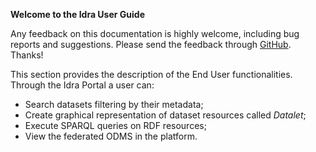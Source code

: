 **Welcome to the Idra User Guide**

Any feedback on this documentation is highly welcome, including bug reports and
suggestions. Please send the feedback through
[GitHub](https://github.com/OPSILab/Idra). Thanks!

This section provides the description of the End User functionalities. Through
the Idra Portal a user can:

-   Search datasets filtering by their metadata;
-   Create graphical representation of dataset resources called _Datalet_;
-   Execute SPARQL queries on RDF resources;
-   View the federated ODMS in the platform.
